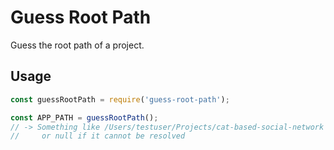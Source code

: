# Guess Root Path

Guess the root path of a project.

## Usage

```javascript
const guessRootPath = require('guess-root-path');

const APP_PATH = guessRootPath(); 
// -> Something like /Users/testuser/Projects/cat-based-social-network
//     or null if it cannot be resolved 
```